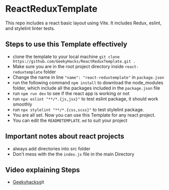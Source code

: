 
# ReactReduxTemplate
This repo includes a react basic layout using Vite. It includes Redux, eslint, and stylelint linter tests.

## Steps to use this Template effectively

- clone the template to your local machine `git clone https://github.com/GeekyHacks/ReactReduxTemplate.git .`
- Make sure you are in the root project directory inside `react-reduxtemplate` folder
- Change the name in line `"name": "react-reduxtemplate"` in `package.json`
- run the following command `npm install` to download the node_modules folder, which include all the packages included in the `package.json` file
- run `npm run dev` to see if the react app is working or not
- run `npx eslint "**/*.{js,jsx}"` to test eslint package, it should work smoothly
- run `npx stylelint "**/*.{css,scss}"` to test stylelint package.
- You are all set. Now you can use this Template for any react project.
- You can edit the `READMETEMPLATE.md` to suit your project

## Important notes about react projects
- always add directories into src folder
- Don't mess with the the `index.js` file in the main Directory 

## Video explaining Steps

- [Geekyhacks](https://youtu.be/7Dpe_IZ06-I)git 

